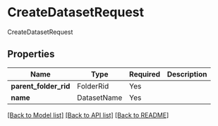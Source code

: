 # CreateDatasetRequest

CreateDatasetRequest

## Properties
| Name | Type | Required | Description |
| ------------ | ------------- | ------------- | ------------- |
**parent_folder_rid** | FolderRid | Yes |  |
**name** | DatasetName | Yes |  |


[[Back to Model list]](../../../README.md#models-v2-link) [[Back to API list]](../../../README.md#apis-v2-link) [[Back to README]](../../../README.md)
